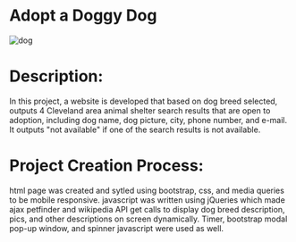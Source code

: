 # Adopt a Doggy Dog

![dog](https://user-images.githubusercontent.com/31428973/61819931-035c1c00-ae22-11e9-8ac1-1abfcfd85f1f.gif)


# Description:

In this project, a website is developed that based on dog breed selected, outputs 4 Cleveland area animal shelter search results that are open to adoption, including dog name, dog picture, city, phone number, and e-mail. It outputs "not available" if one of the search results is not available.

# Project Creation Process:

html page was created and sytled using bootstrap, css, and media queries to be mobile responsive. javascript was written using jQueries which made ajax petfinder and wikipedia API get calls to display dog breed description, pics, and other descriptions on screen dynamically. Timer, bootstrap modal pop-up window, and spinner javascript were used as well.
